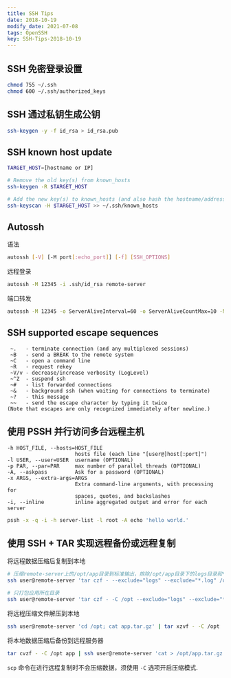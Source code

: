 ```yaml
---
title: SSH Tips
date: 2018-10-19
modify_date: 2021-07-08
tags: OpenSSH
key: SSH-Tips-2018-10-19
---
```


## SSH 免密登录设置

```sh
chmod 755 ~/.ssh
chmod 600 ~/.ssh/authorized_keys
```

## SSH 通过私钥生成公钥

```sh
ssh-keygen -y -f id_rsa > id_rsa.pub
```

## SSH known host update

```sh
TARGET_HOST=[hostname or IP]

# Remove the old key(s) from known_hosts
ssh-keygen -R $TARGET_HOST

# Add the new key(s) to known_hosts (and also hash the hostname/address)
ssh-keyscan -H $TARGET_HOST >> ~/.ssh/known_hosts
```

<!--more-->

## Autossh

语法

```sh
autossh [-V] [-M port[:echo_port]] [-f] [SSH_OPTIONS]
```

远程登录

```sh
autossh -M 12345 -i .ssh/id_rsa remote-server
```

端口转发

```sh
autossh -M 12345 -o ServerAliveInterval=60 -o ServerAliveCountMax=10 -NT -L 0.0.0.0:8080:remote-server:8080 jump-server
```

## SSH supported escape sequences

```text
 ~.   - terminate connection (and any multiplexed sessions)
 ~B   - send a BREAK to the remote system
 ~C   - open a command line
 ~R   - request rekey
 ~V/v - decrease/increase verbosity (LogLevel)
 ~^Z  - suspend ssh
 ~#   - list forwarded connections
 ~&   - background ssh (when waiting for connections to terminate)
 ~?   - this message
 ~~   - send the escape character by typing it twice
(Note that escapes are only recognized immediately after newline.)
```

## 使用 PSSH 并行访问多台远程主机

```text
-h HOST_FILE, --hosts=HOST_FILE
                      hosts file (each line "[user@]host[:port]")
-l USER, --user=USER  username (OPTIONAL)
-p PAR, --par=PAR     max number of parallel threads (OPTIONAL)
-A, --askpass         Ask for a password (OPTIONAL)
-x ARGS, --extra-args=ARGS
                      Extra command-line arguments, with processing for
                      spaces, quotes, and backslashes
-i, --inline          inline aggregated output and error for each server
```

```sh
pssh -x -q -i -h server-list -l root -A echo 'hello world.'
```

## 使用 SSH + TAR 实现远程备份或远程复制

将远程数据压缩后复制到本地

```sh
# 压缩remote-server上的/opt/app目录到标准输出，排除/opt/app目录下的logs目录和*.log文件
ssh user@remote-server 'tar czf - --exclude="logs" --exclude="*.log" /opt/app' > app.tar.gz

# 只打包应用所在目录
ssh user@remote-server 'tar czf - -C /opt --exclude="logs" --exclude="*.log" app' > app.tar.gz
```

将远程压缩文件解压到本地

```sh
ssh user@remote-server 'cd /opt; cat app.tar.gz' | tar xzvf - -C /opt
```

将本地数据压缩后备份到远程服务器

```sh
tar cvzf - -C /opt app | ssh user@remote-server 'cat > /opt/app.tar.gz'
```

`scp` 命令在进行远程复制时不会压缩数据，须使用 `-C` 选项开启压缩模式.
